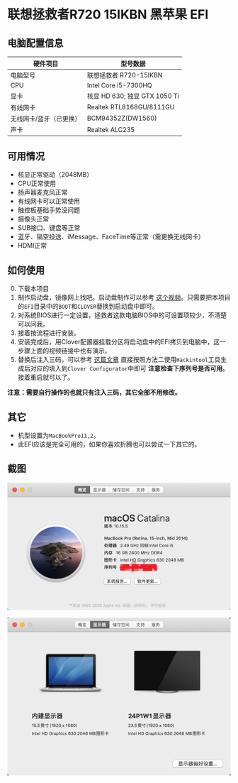 # 联想拯救者R720 15IKBN 黑苹果 EFI

## 电脑配置信息

| 硬件项目 | 型号数据 |
| - | -|
| 电脑型号| 联想拯救者 R720-15IKBN|
| CPU | Intel Core i5-7300HQ|
| 显卡 | 核显 HD 630; 独显 GTX 1050 Ti    |
| 有线网卡| Realtek RTL8168GU/8111GU|
| 无线网卡/蓝牙（已更换） | BCM94352Z(DW1560)|
| 声卡| Realtek ALC235 |

## 可用情况

- 核显正常驱动（2048MB）
- CPU正常使用
- 扬声器麦克风正常
- 有线网卡可以正常使用
- 触控板基础手势没问题
- 摄像头正常
- SUB接口、键盘等正常
- 蓝牙、隔空投送、iMessage、FaceTime等正常（需更换无线网卡）
- HDMI正常

## 如何使用

0. 下载本项目
1. 制作启动盘，镜像网上找吧。启动盘制作可以参考 [这个视频](https://www.bilibili.com/video/BV1yq4y1o7cT?p=4)。只需要把本项目的`EFI`目录中的`BOOT`和`CLOVER`替换到启动盘中即可。
2. 对系统BIOS进行一定设置，拯救者这款电脑BIOS中的可设置项较少，不清楚可以问我。
3. 接着按流程进行安装。
4. 安装完成后，用Clover配置器挂载分区将启动盘中的EFI拷贝到电脑中，这一步骤上面的视频链接中也有演示。
5. 替换后注入三码，可以参考 [这篇文章](https://imacosx.com/scb/5078.html) 直接按照方法二使用`Hackintool`工具生成后对应的填入到`Clover Configurator`中即可 **注意检查下序列号是否可用**。接着重启就可以了。

**注意：需要自行操作的也就只有注入三码，其它全部不用修改。**

## 其它

- 机型设置为`MacBookPro11,2`。
- 此EFI应该是完全可用的，如果你喜欢折腾也可以尝试一下其它的。

## 截图

![about_this_pc](./images/about_this_pc.png)

![hdmi](./images/hdmi.png)